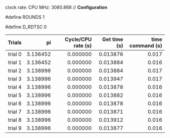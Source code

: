 clock rate:
CPU MHz:             3080.868
// **Configuration**

#define ROUNDS 1

#define D_RDTSC 0

| Trials | pi | Cycle/CPU rate (s) | Get time (s) | time command (s) |
|-:|-:|-:|-:|-:|
| trial 0 |  3.136452 | 0.000000 | 0.013876 | 0.017 |
| trial 1 |  3.136452 | 0.000000 | 0.013884 | 0.016 |
| trial 2 |  3.138996 | 0.000000 | 0.013884 | 0.017 |
| trial 3 |  3.138996 | 0.000000 | 0.013947 | 0.017 |
| trial 4 |  3.138996 | 0.000000 | 0.013878 | 0.016 |
| trial 5 |  3.138996 | 0.000000 | 0.013882 | 0.016 |
| trial 6 |  3.138996 | 0.000000 | 0.013878 | 0.016 |
| trial 7 |  3.138996 | 0.000000 | 0.013871 | 0.016 |
| trial 8 |  3.138996 | 0.000000 | 0.013912 | 0.016 |
| trial 9 |  3.138996 | 0.000000 | 0.013877 | 0.016 |
